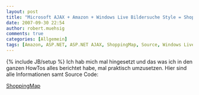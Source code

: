 ```yaml
---
layout: post
title: "Microsoft AJAX + Amazon + Windows Live Bildersuche Style = ShoppingMap"
date: 2007-09-30 22:54
author: robert.muehsig
comments: true
categories: [Allgemein]
tags: [Amazon, ASP.NET, ASP.NET AJAX, ShoppingMap, Source, Windows Live]
---
```

{% include JB/setup %}
Ich hab mich mal hingesetzt und das was ich in den ganzen HowTos alles berichtet habe, mal praktisch umzusetzen. Hier sind alle Informationen samt Source Code:

<a href="http://code-inside.de/blog/projekte/opensource-shoppingmap/" title="ShoppingMap Infos und Source">ShoppingMap</a>
